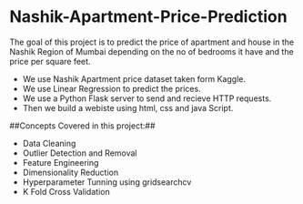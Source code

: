 # Nashik-Apartment-Price-Prediction
The goal of this project is to predict the price of apartment and house in the Nashik Region of Mumbai depending on the no of bedrooms it have and the price per square feet.
* We use Nashik Apartment price dataset taken form Kaggle.
* We use Linear Regression to predict the prices.
* We use a Python Flask server to send and recieve HTTP requests.
* Then we build a webiste using html, css and java Script.

##Concepts Covered in this project:##
* Data Cleaning
* Outlier Detection and Removal
* Feature Engineering
* Dimensionality Reduction
* Hyperparameter Tunning using gridsearchcv
* K Fold Cross Validation

